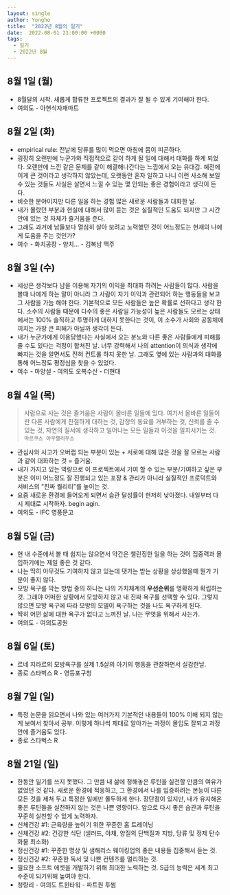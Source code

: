 ```yaml
---
layout: single
author: Yongho
title:  "2022년 8월의 일기"
date:  2022-08-01 21:00:00 +0000
tags:
  - 일기
  - 2022년 8월
---
```


## 8월 1일 (월)
- 8월달의 시작. 새롭게 합류한 프로젝트의 결과가 잘 될 수 있게 기여해야 한다.      
- 여의도 - 아현식자재마트

## 8월 2일 (화)
- empirical rule: 전날에 당류를 많이 먹으면 아침에 몸이 피곤하다. 
- 굉장히 오랜만에 누군가와 직접적으로 같이 하게 될 일에 대해서 대화를 하게 되었다. 오랜만에 느낀 같은 문제를 같이 해결해나간다는 느낌에서 오는 유대감. 예전에 이게 큰 것이라고 생각하지 않았는데, 오랫동안 혼자 일하고 나니 이런 사소해 보일 수 있는 것들도 사실은 살면서 느낄 수 있는 몇 안되는 좋은 경험이라고 생각이 든다.    
- 비슷한 분야이지만 다른 일을 하는 경험 많은 새로운 사람들과 대화한 날.
- 내가 몰랐던 부분과 현실에 대해서 많이 듣는 것은 실질적인 도움도 되지만 그 시간안에 있는 것 자체가 즐거움을 준다.
- 그래도 과거에 남들보다 열심히 살아 보려고 노력했던 것이 어느정도는 현재의 나에게 도움을 주는 것인가?      
- 여수 - 화치공장 - 양치... - 김복남 맥주

## 8월 3일 (수)
- 세상은 생각보다 남을 이용해 자기의 이익을 최대화 하려는 사람들이 많다. 사람을 볼때 나에게 하는 말이 아니라 그 사람이 자기 이익과 관련되어 하는 행동들을 보고 그 사람을 가늠 해야 한다. 기본적으로 모든 사람들은 높은 확률로 선하다고 생각 한다. 소수의 사람들 때문에 다수의 좋은 사람일 가능성이 높은 사람들도 모르는 상태에서는 100% 솔직하고 투명하게 대하지 못한다는 것이, 이 소수가 사회와 공동체에 끼치는 가장 큰 피해가 아닐까 생각이 든다. 
- 내가 누군가에게 이용당했다는 사실에서 오는 분노와 다른 좋은 사람들에게 피해를 줄 수도 있다는 걱정이 합쳐진 날. 너무 강력해서 나의 attention이 의식과 생각에 빠지는 것을 알면서도 전혀 컨트롤 하지 못한 날. 그래도 옆에 있는 사람과의 대화를 통해 어느정도 평정심을 찾을 수 있었다. 
- 여수 - 마양설 - 여의도 오복수산 - 더현대 

## 8월 4일 (목)

>  사람으로 사는 것은 즐거움은 사람이 올바른 일들에 있다. 여기서 올바른 일들이란 다른 사람에게 친절하게 대하는 것, 감정의 동요를 거부하는 것, 신뢰를 줄 수 있는 것, 자연의 질서에 생각하고 일어나는 모든 일들과 이것을 일치시키는 것.  
> `마르쿠스 아우렐리우스`  

- 관심사와 사고가 오버랩 되는 부분이 있는 + 서로에 대해 많은 것을 잘 모르는 사람과 같이 대화하는 것 = 즐거움. 
- 내가 가지고 있는 역량으로 이 프로젝트에서 기여 할 수 있는 부분/기여하고 싶은 부분은 이미 어느정도 잘 진행되고 있는 포장 & 관리가 아니라 실질적인 프로덕트와 서비스의 "진짜 퀄리티"를 높이는 것.    
- 요즘 새로운 환경에 들어오게 되면서 습관 달성률이 현저히 낮아졌다. 내일부터 다시 제대로 시작하자. begin agin. 
- 여의도 - IFC 영풍문고  

## 8월 5일 (금)
- 현 내 수준에서 볼 때 쉽지는 않으면서 약간은 챌린징한 일을 하는 것이 집중력과 몰입하기에는 제일 좋은 것 같다.
- 나는 딱히 아무것도 기여하지 않고 있는데 댓가는 받는 상황을 상상했을때 뭔가 기분이 좋지 않다.   
- 모방 욕구를 막는 방법 중의 하나는 나의 가치체계의 **우선순위**를 명확하게 확립하는 것. 그래야 어떠한 상황에서 모방하지 않고 내 진짜 욕구를 선택할 수 있다. 그렇지 않으면 모방 욕구에 따라 모방의 모델이 욕구하는 것을 나도 욕구하게 된다.
- 딱히 어떤 삶에 대한 욕구가 없다고 느껴진 날. 나는 무엇을 위해서 사는가. 
- 여의도 - 여의도공원

## 8월 6일 (토)
- 르네 지라르의 모방욕구를 실제 1.5살의 아기의 행동을 관찰하면서 실감한날.  
- 종로 스타벅스 R - 영등포구청

## 8월 7일 (일)
- 특정 논문을 읽으면서 나와 있는 여러가지 기본적인 내용들이 100% 이해 되지 않는게 보여서 찾아서 공부. 이렇게 하나씩 제대로 알아가는 과정이 몰입도 잘되고 과정 안에 즐거움도 있다.  
- 종로 스타벅스 R

## 8월 21일 (일)
- 한동안 일기를 쓰지 못했다. 그 만큼 내 삶에 정해놓은 루틴을 실천할 만큼의 여유가 없었던 것 같다. 새로운 환경에 적응하고, 그 환경에서 나를 입증하려는 본능이 다른 모든 것을 제쳐 두고 특정한 일에만 몰두하게 한다. 장단점이 있지만, 내가 유지해온 좋은 루틴들을 실천하지 않는 것은 나쁜 영향이다. 앞으로 다시 좋은 습관과 루틴을 꾸준히 실천할 수 있게 노력하자.
- 신체건강 #1: 근육량을 높이기 위한 꾸준한 홈 트레이닝
- 신체건강 #2: 건강한 식단 (샐러드, 야채, 양질의 단백질과 지방, 당류 및 정제 탄수화물 최소화)
- 정신건강 #1: 꾸준한 명상 및 샘해리스 웨이킹업의 좋은 내용들 집중해서 듣는 것. 
- 정신건강 #2: 꾸준한 독서 및 나쁜 컨텐츠를 멀리하는 것. 
- 필요한 소프트 에셋을 개발하기 위해 최대한 노력하는 것. S급의 능력은 세계 최고 수준이 되기위해 높여야 한다.  
- 청량리 - 여의도 트윈타워 - 파트원 투썸   